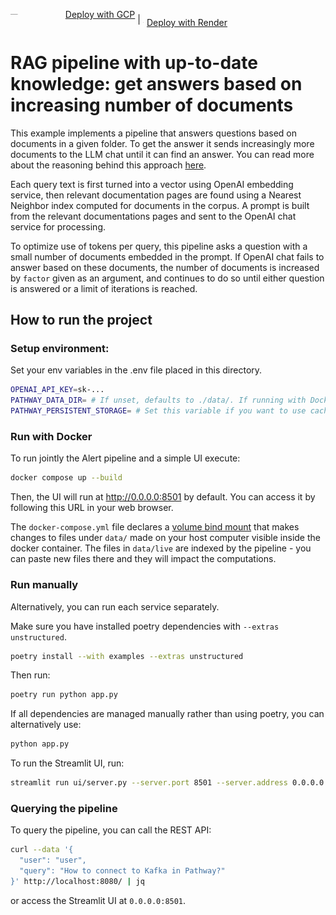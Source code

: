 <p align="left">
  <a href="https://pathway.com/developers/user-guide/deployment/gcp-deploy" style="display: inline-flex; align-items: center;">
    <img src="https://www.gstatic.com/pantheon/images/welcome/supercloud.svg" alt="GCP Logo" height="1.2em"> <span style="margin-left: 5px;">Deploy with GCP</span>
  </a> | 
  <a href="https://pathway.com/developers/user-guide/deployment/render-deploy" style="display: inline-flex; align-items: center;">
    <img src="../../../assets/render.png" alt="Render Logo" height="1.2em"> <span style="margin-left: 5px;">Deploy with Render</span>
  </a>
</p>

# RAG pipeline with up-to-date knowledge: get answers based on increasing number of documents

This example implements a pipeline that answers questions based on documents in a given folder. To get the answer it sends increasingly more documents to the LLM chat until it can find an answer. You can read more about the reasoning behind this approach [here](https://pathway.com/developers/templates/adaptive-rag).

Each query text is first turned into a vector using OpenAI embedding service,
then relevant documentation pages are found using a Nearest Neighbor index computed
for documents in the corpus. A prompt is built from the relevant documentations pages
and sent to the OpenAI chat service for processing.

To optimize use of tokens per query, this pipeline asks a question with a small number
of documents embedded in the prompt. If OpenAI chat fails to answer based on these documents,
the number of documents is increased by `factor` given as an argument, and continues to
do so until either question is answered or a limit of iterations is reached.

## How to run the project

### Setup environment:
Set your env variables in the .env file placed in this directory.

```bash
OPENAI_API_KEY=sk-...
PATHWAY_DATA_DIR= # If unset, defaults to ./data/. If running with Docker, when you change this variable you may need to change the volume mount.
PATHWAY_PERSISTENT_STORAGE= # Set this variable if you want to use caching
```

### Run with Docker

To run jointly the Alert pipeline and a simple UI execute:

```bash
docker compose up --build
```

Then, the UI will run at http://0.0.0.0:8501 by default. You can access it by following this URL in your web browser.

The `docker-compose.yml` file declares a [volume bind mount](https://docs.docker.com/reference/cli/docker/container/run/#volume) that makes changes to files under `data/` made on your host computer visible inside the docker container. The files in `data/live` are indexed by the pipeline - you can paste new files there and they will impact the computations.

### Run manually

Alternatively, you can run each service separately.

Make sure you have installed poetry dependencies with `--extras unstructured`. 
```bash
poetry install --with examples --extras unstructured
```

Then run:
```bash
poetry run python app.py
```

If all dependencies are managed manually rather than using poetry, you can alternatively use:
```bash
python app.py
```

To run the Streamlit UI, run:
```bash
streamlit run ui/server.py --server.port 8501 --server.address 0.0.0.0
```

### Querying the pipeline

To query the pipeline, you can call the REST API:

```bash
curl --data '{
  "user": "user",
  "query": "How to connect to Kafka in Pathway?"
}' http://localhost:8080/ | jq
```

or access the Streamlit UI at `0.0.0.0:8501`.

